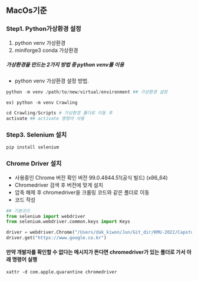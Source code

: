 ## MacOs기준
### Step1. Python가상환경 설정
1. python venv 가상환경
2. miniforge3 conda 가상환경
##### 가상환경을 만드는 2가지 방법 중 python venv를 이용
- python venv 가상환경 설정 방법.

```python
python -m venv /path/to/new/virtual/environment ## 가상환경 설정

ex) python -m venv Crawling
``` 
``` python
cd Crawling/Scripts # 가상환경 폴더로 이동 후
activate ## activate 명령어 사용
``` 

### Step3.   Selenium 설치

```python
pip install selenium
```
### Chrome Driver 설치

- 사용중인 Chrome 버전 확인
버전 99.0.4844.51(공식 빌드) (x86_64)
- Chromedriver 검색 후 버전에 맞게 설치
- 압축 해제 후 chromedriver을 크롤링 코드와 같은 폴더로 이동
- 코드 작성

```python
## 기본코드
from selenium import webdriver
from selenium.webdriver.common.keys import Keys

driver = webdriver.Chrome("/Users/dak_kiwon/Jun/Git_dir/KMU-2022/Capstone/Crawling/chromedriver") # driver가 저장된 상대경로
driver.get("https://www.google.co.kr")

```

#### 만약 개발자를 확인할 수 없다는 메시지가 뜬다면 chromedriver가 있는 폴더로 가서 아래 명령어 실행
```
xattr -d com.apple.quarantine chromedriver
```


